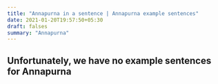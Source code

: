 ```yaml
---
title: "Annapurna in a sentence | Annapurna example sentences"
date: 2021-01-20T19:57:50+05:30
draft: falses
summary: "Annapurna"
---
```

## Unfortunately, we have no example sentences for Annapurna                 
